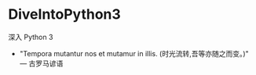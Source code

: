 DiveIntoPython3
===============

深入 Python 3
*	"Tempora mutantur nos et mutamur in illis. (时光流转,吾等亦随之而变。)" — 古罗马谚语

